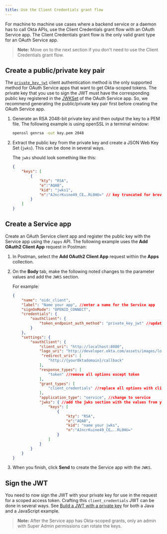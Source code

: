 ```yaml
---
title: Use the Client Credentials grant flow
---
```

For machine to machine use cases where a backend service or a daemon has to call Okta APIs, use the Client Credentials grant flow with an OAuth Service app. The Client Credentials grant flow is the only valid grant type for an OAuth Service app. 

> **Note:** Move on to the <GuideLink link="../define-allowed-scopes">next section</GuideLink> if you don't need to use the Client Credentials grant flow.

## Create a public/private key pair
The [`private_key_jwt`](/docs/reference/api/oidc/#jwt-with-private-key) client authentication method is the only supported method for OAuth Service apps that want to get Okta-scoped tokens. The private key that you use to sign the JWT must have the corresponding public key registered in the [JWKSet](/docs/reference/api/oauth-clients/#json-web-key-set) of the OAuth Service app. So, we recommend generating the public/private key pair first before creating the OAuth Service app.

1. Generate an RSA 2048-bit private key and then output the key to a PEM file. The following example is using openSSL in a terminal window:

   ```bash
   openssl genrsa -out key.pem 2048
   ```

2. Extract the public key from the private key and create a JSON Web Key Set (`jwks`). This can be done in several ways.

    The `jwks` should look something like this:

    ```json
    {
        "keys": [
            {
                "kty": "RSA",
                "e":"AQAB",
                "kid": "jwks1",
                "n":"AJncrKuine49_CE….RL0HU=" // key truncated for brevity
            }    
        ]
    }
    ```
## Create a Service app
Create an OAuth Service client app and register the public key with the Service app using the `/apps` API. The following example uses the **Add OAuth2 Client App** request in Postman:

1. In Postman, select the **Add OAuth2 Client App** request within the **Apps** collection.
2. On the **Body** tab, make the following noted changes to the parameter values and add the `JWKS` section.

    For example:
    ```json
    {
        "name": "oidc_client",
        "label": "Name your app", //enter a name for the Service app
        "signOnMode": "OPENID_CONNECT",
        "credentials": {
            "oauthClient": {
                "token_endpoint_auth_method": "private_key_jwt" //update to private_key_jwt
            }
        },
        "settings": {
            "oauthClient": {
                "client_uri": "http://localhost:8080",
                "logo_uri": "http://developer.okta.com/assets/images/logo-new.png",
                 "redirect_uris": [
                    "http://{yourOktadomain}/callback"   
                ],
                "response_types": [
                    "token" //remove all options except token
                ],
                "grant_types": [
                    "client_credentials" //replace all options with client_credentials   
                ],
                "application_type": "service", //change to service
                "jwks": { //add the jwks section with the values from your generated jwks
                    "keys": [
                        {
                            "kty": "RSA",
                            "e":"AQAB",
                            "kid": "name your jwks",
                            "n":"AJncrKuine49_CE…..RL0HU="
                        }    
                    ]
                }
            }
        }
    }
    ```
3. When you finish, click **Send** to create the Service app with the `JWKS`.

## Sign the JWT
You need to now sign the JWT with your private key for use in the request for a scoped access token. Crafting this `client_credentials` JWT can be done in several ways. See [Build a JWT with a private key](/docs/guides/build-self-signed-jwt/java/jwt-with-private-key/) for both a Java and a JavaScript example.

> **Note:** After the Service app has Okta-scoped grants, only an admin with Super Admin permissions can rotate the keys.

<NextSectionLink/>
